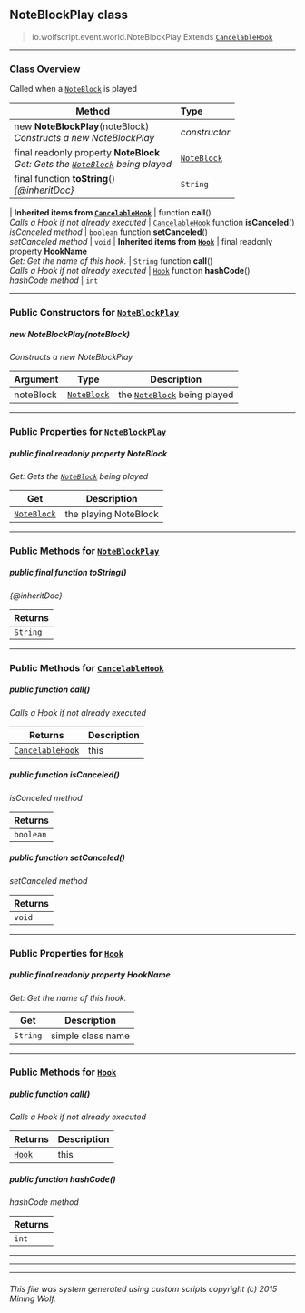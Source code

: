 ## NoteBlockPlay __class__

>io.wolfscript.event.world.NoteBlockPlay
>Extends [`CancelableHook`](../../hook/CancelableHook.md)

---

### Class Overview

Called when a [`NoteBlock`](../../api/world/blocks/NoteBlock.md) is played

Method | Type   
--- | :--- 
new __NoteBlockPlay__(noteBlock) <br> _Constructs a new NoteBlockPlay_ | _constructor_
final readonly property __NoteBlock__ <br> _Get: Gets the [`NoteBlock`](../../api/world/blocks/NoteBlock.md) being played_ | [`NoteBlock`](../../api/world/blocks/NoteBlock.md)
final function __toString__() <br> _{@inheritDoc}_ | `String`
 |
__Inherited items from [`CancelableHook`](../../hook/CancelableHook.md)__ |
 function __call__() <br> _Calls a Hook if not already executed_ | [`CancelableHook`](../../hook/CancelableHook.md)
 function __isCanceled__() <br> _isCanceled method_ | `boolean`
 function __setCanceled__() <br> _setCanceled method_ | `void`
 |
__Inherited items from [`Hook`](../../hook/Hook.md)__ |
final readonly property __HookName__ <br> _Get: Get the name of this hook._ | `String`
 function __call__() <br> _Calls a Hook if not already executed_ | [`Hook`](../../hook/Hook.md)
 function __hashCode__() <br> _hashCode method_ | `int`







---

### Public Constructors for [`NoteBlockPlay`](NoteBlockPlay.md)

##### <a id='noteblockplay'></a>new __NoteBlockPlay__(noteBlock) 

_Constructs a new NoteBlockPlay_

Argument | Type | Description  
--- | --- | --- 
noteBlock | [`NoteBlock`](../../api/world/blocks/NoteBlock.md) | the [`NoteBlock`](../../api/world/blocks/NoteBlock.md) being played

---

### Public Properties for [`NoteBlockPlay`](NoteBlockPlay.md)

##### <a id='noteblock'></a>public final readonly property __NoteBlock__

_Get: Gets the [`NoteBlock`](../../api/world/blocks/NoteBlock.md) being played_

Get | Description
--- | --- 
[`NoteBlock`](../../api/world/blocks/NoteBlock.md) | the playing NoteBlock



---

### Public Methods for [`NoteBlockPlay`](NoteBlockPlay.md)

##### <a id='tostring'></a>public final function __toString__()

_{@inheritDoc}_

Returns | 
--- | 
`String` |


---

### Public Methods for [`CancelableHook`](../../hook/CancelableHook.md)

##### <a id='call'></a>public  function __call__()

_Calls a Hook if not already executed_

Returns | Description
--- | --- 
[`CancelableHook`](../../hook/CancelableHook.md) | this


##### <a id='iscanceled'></a>public  function __isCanceled__()

_isCanceled method_

Returns | 
--- | 
`boolean` |


##### <a id='setcanceled'></a>public  function __setCanceled__()

_setCanceled method_

Returns | 
--- | 
`void` |


---

### Public Properties for [`Hook`](../../hook/Hook.md)

##### <a id='hookname'></a>public final readonly property __HookName__

_Get: Get the name of this hook._

Get | Description
--- | --- 
`String` | simple class name



---

### Public Methods for [`Hook`](../../hook/Hook.md)

##### <a id='call'></a>public  function __call__()

_Calls a Hook if not already executed_

Returns | Description
--- | --- 
[`Hook`](../../hook/Hook.md) | this


##### <a id='hashcode'></a>public  function __hashCode__()

_hashCode method_

Returns | 
--- | 
`int` |


---


---


---


###### This file was system generated using custom scripts copyright (c) 2015 Mining Wolf.
	

